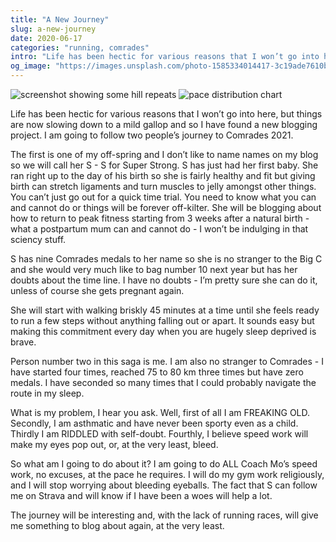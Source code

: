 ```yaml
---
title: "A New Journey"
slug: a-new-journey
date: 2020-06-17
categories: "running, comrades"
intro: "Life has been hectic for various reasons that I won’t go into here, but things are now slowing down to a mild gallop and so I have found a new blogging project. I am going to follow two people’s journey to Comrades 2021."
og_image: "https://images.unsplash.com/photo-1585334014417-3c19ade7610b?ixlib=rb-1.2.1&ixid=eyJhcHBfaWQiOjEyMDd9&auto=format&fit=crop&w=1200&=630&q=80"
---
```


<img src="https://res.cloudinary.com/dy6grlu8z/image/upload/v1592354851/ratyw7vkxakpvdcboohb.png" alt="screenshot showing some hill repeats">
<img src="https://res.cloudinary.com/dy6grlu8z/image/upload/v1592354851/qrj3in3peforhpqjqmfk.png" alt="pace distribution chart">

Life has been hectic for various reasons that I won’t go into here, but things are now slowing down to a mild gallop and so I have found a new blogging project. I am going to follow two people’s journey to Comrades 2021.

The first is one of my off-spring and I don’t like to name names on my blog so we will call her S - S for Super Strong. S has just had her first baby. She ran right up to the day of his birth so she is fairly healthy and fit but giving birth can stretch ligaments and turn muscles to jelly amongst other things. You can’t just go out for a quick time trial. You need to know what you can and cannot do or things will be forever off-kilter. She will be blogging about how to return to peak fitness starting from 3 weeks after a natural birth - what a postpartum mum can and cannot do - I won’t be indulging in that sciency stuff.

S has nine Comrades medals to her name so she is no stranger to the Big C and she would very much like to bag number 10 next year but has her doubts about the time line. I have no doubts - I’m pretty sure she can do it, unless of course she gets pregnant again.

She will start with walking briskly 45 minutes at a time until she feels ready to run a few steps without anything falling out or apart. It sounds easy but making this commitment every day when you are hugely sleep deprived is brave.

Person number two in this saga is me. I am also no stranger to Comrades - I have started four times, reached 75 to 80 km three times but have zero medals. I have seconded so many times that I could probably navigate the route in my sleep.

What is my problem, I hear you ask. Well, first of all I am FREAKING OLD. Secondly, I am asthmatic and have never been sporty even as a child. Thirdly I am RIDDLED with self-doubt. Fourthly, I believe speed work will make my eyes pop out, or, at the very least, bleed.

So what am I going to do about it? I am going to do ALL Coach Mo’s speed work, no excuses, at the pace he requires. I will do my gym work religiously, and I will stop worrying about bleeding eyeballs. The fact that S can follow me on Strava and will know if I have been a woes will help a lot.

The journey will be interesting and, with the lack of running races, will give me something to blog about again, at the very least.

